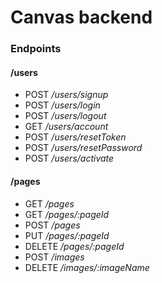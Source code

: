 # Canvas backend

### Endpoints

#### /users

- POST */users/signup* 
- POST */users/login* 
- POST */users/logout* 
- GET */users/account* 
- POST */users/resetToken* 
- POST */users/resetPassword* 
- POST */users/activate* 

#### /pages

- GET */pages*
- GET */pages/:pageId*
- POST */pages*
- PUT */pages/:pageId*
- DELETE */pages/:pageId*
- POST */images*
- DELETE */images/:imageName*
